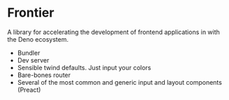 # Frontier

A library for accelerating the development of frontend applications in with the Deno ecosystem.

- Bundler
- Dev server
- Sensible twind defaults. Just input your colors
- Bare-bones router
- Several of the most common and generic input and layout components (Preact)
